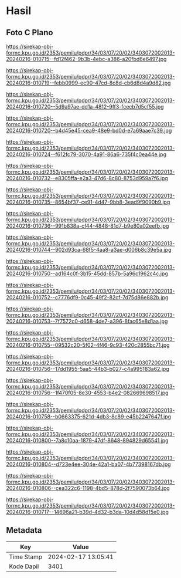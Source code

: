 # Hasil

## Foto C Plano

https://sirekap-obj-formc.kpu.go.id/2353/pemilu/pdpr/34/03/07/20/02/3403072002013-20240216-010715--fd12f462-9b3b-4ebc-a386-a20fbd6e6497.jpg

https://sirekap-obj-formc.kpu.go.id/2353/pemilu/pdpr/34/03/07/20/02/3403072002013-20240216-010719--febb0999-ec90-47cd-8c8d-cb6d8d4a9d82.jpg

https://sirekap-obj-formc.kpu.go.id/2353/pemilu/pdpr/34/03/07/20/02/3403072002013-20240216-010720--5d9a97ae-dd1a-4812-9ff3-fcecb7d5cf55.jpg

https://sirekap-obj-formc.kpu.go.id/2353/pemilu/pdpr/34/03/07/20/02/3403072002013-20240216-010720--b4d45e45-cea9-48e9-bd0d-e7a69aae7c39.jpg

https://sirekap-obj-formc.kpu.go.id/2353/pemilu/pdpr/34/03/07/20/02/3403072002013-20240216-010724--f612fc79-3070-4a91-86a6-735f4c0ea44e.jpg

https://sirekap-obj-formc.kpu.go.id/2353/pemilu/pdpr/34/03/07/20/02/3403072002013-20240216-010732--e8305ffa-e2a3-47d6-8c80-8753d959a7f6.jpg

https://sirekap-obj-formc.kpu.go.id/2353/pemilu/pdpr/34/03/07/20/02/3403072002013-20240216-010735--8654bf37-ce91-4d47-9bb8-3ead9f9090b9.jpg

https://sirekap-obj-formc.kpu.go.id/2353/pemilu/pdpr/34/03/07/20/02/3403072002013-20240216-010736--991b838a-cf44-4848-81d7-b9e80a02eefb.jpg

https://sirekap-obj-formc.kpu.go.id/2353/pemilu/pdpr/34/03/07/20/02/3403072002013-20240216-010744--902d93ca-68f5-4aa8-a3ae-d006b8c39e5a.jpg

https://sirekap-obj-formc.kpu.go.id/2353/pemilu/pdpr/34/03/07/20/02/3403072002013-20240216-010750--ad164c0f-3b15-45dd-857b-5a96c1962c4c.jpg

https://sirekap-obj-formc.kpu.go.id/2353/pemilu/pdpr/34/03/07/20/02/3403072002013-20240216-010752--c7776df9-0c45-49f2-82cf-7d75d86e882b.jpg

https://sirekap-obj-formc.kpu.go.id/2353/pemilu/pdpr/34/03/07/20/02/3403072002013-20240216-010753--7f7572c0-d658-4de7-a396-8fac65e8d1aa.jpg

https://sirekap-obj-formc.kpu.go.id/2353/pemilu/pdpr/34/03/07/20/02/3403072002013-20240216-010755--09532c20-5f02-4f46-9c93-420c2855bc71.jpg

https://sirekap-obj-formc.kpu.go.id/2353/pemilu/pdpr/34/03/07/20/02/3403072002013-20240216-010756--17dd1955-5aa5-44b3-b027-c4a995183a62.jpg

https://sirekap-obj-formc.kpu.go.id/2353/pemilu/pdpr/34/03/07/20/02/3403072002013-20240216-010756--1f470f05-8e30-4553-b4e2-082669698517.jpg

https://sirekap-obj-formc.kpu.go.id/2353/pemilu/pdpr/34/03/07/20/02/3403072002013-20240216-010758--b0663375-621d-4db3-8c89-e45b2247647f.jpg

https://sirekap-obj-formc.kpu.go.id/2353/pemilu/pdpr/34/03/07/20/02/3403072002013-20240216-010800--7a8c10aa-1879-47df-8648-894829d65541.jpg

https://sirekap-obj-formc.kpu.go.id/2353/pemilu/pdpr/34/03/07/20/02/3403072002013-20240216-010804--d723e4ee-304e-42a1-ba07-4b77398167db.jpg

https://sirekap-obj-formc.kpu.go.id/2353/pemilu/pdpr/34/03/07/20/02/3403072002013-20240216-010806--cea322c6-1198-4bd5-878d-2f7590073b64.jpg

https://sirekap-obj-formc.kpu.go.id/2353/pemilu/pdpr/34/03/07/20/02/3403072002013-20240216-010717--14696a21-b39d-4d32-b3da-10d4d58d15e0.jpg


## Metadata

| Key        | Value               |
| ---------- | ------------------- |
| Time Stamp | 2024-02-17 13:05:41 |
| Kode Dapil | 3401                |



